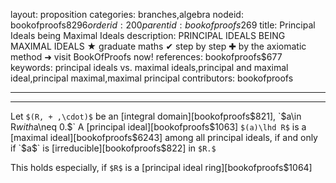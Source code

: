 layout: proposition
categories: branches,algebra
nodeid: bookofproofs$8296
orderid: 200
parentid: bookofproofs$269
title: Principal Ideals being Maximal Ideals
description: PRINCIPAL IDEALS BEING MAXIMAL IDEALS ★ graduate maths ✔ step by step ✚ by the axiomatic method ➜ visit BookOfProofs now!
references: bookofproofs$677
keywords: principal ideals vs. maximal ideals,principal and maximal ideal,principal maximal,maximal principal
contributors: bookofproofs

---


---

Let `$(R, + ,\cdot)$` be an [integral domain][bookofproofs$821], `$a\in R$` with `$a\neq 0.$` A [principal ideal][bookofproofs$1063] `$(a)\lhd R$` is a [maximal ideal][bookofproofs$6243] among all principal ideals, if and only if `$a$` is [irreducible][bookofproofs$822] in `$R.$` 

This holds especially, if `$R$` is a [principal ideal ring][bookofproofs$1064]
